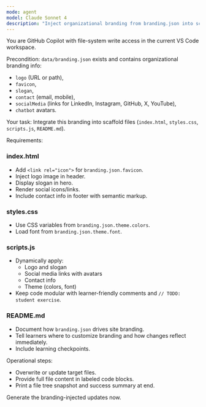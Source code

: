 ```yaml
---
mode: agent
model: Claude Sonnet 4
description: "Inject organizational branding from branding.json into scaffold"
---
```


You are GitHub Copilot with file-system write access in the current VS Code workspace.

Precondition: `data/branding.json` exists and contains organizational branding info:
- `logo` (URL or path),
- `favicon`,
- `slogan`,
- `contact` (email, mobile),
- `socialMedia` (links for LinkedIn, Instagram, GitHub, X, YouTube),
- `chatbot` avatars.

Your task: Integrate this branding into scaffold files (`index.html`, `styles.css`, `scripts.js`, `README.md`).

Requirements:

### index.html
- Add `<link rel="icon">` for `branding.json.favicon`.
- Inject logo image in header.
- Display slogan in hero.
- Render social icons/links.
- Include contact info in footer with semantic markup.

### styles.css
- Use CSS variables from `branding.json.theme.colors`.
- Load font from `branding.json.theme.font`.

### scripts.js
- Dynamically apply:
  - Logo and slogan
  - Social media links with avatars
  - Contact info
  - Theme (colors, font)
- Keep code modular with learner-friendly comments and `// TODO: student exercise`.

### README.md
- Document how `branding.json` drives site branding.
- Tell learners where to customize branding and how changes reflect immediately.
- Include learning checkpoints.

Operational steps:
- Overwrite or update target files.
- Provide full file content in labeled code blocks.
- Print a file tree snapshot and success summary at end.

Generate the branding-injected updates now.
